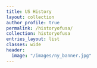 ```yaml
---
title: US History
layout: collection
author_profile: true
permalink: /historyofusa/
collection: historyofusa
entries_layout: list
classes: wide
header:
  image: "/images/ny_banner.jpg"
---
```

